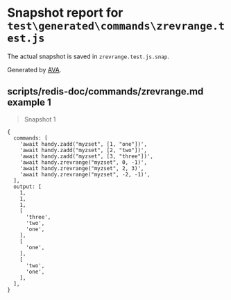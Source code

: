 # Snapshot report for `test\generated\commands\zrevrange.test.js`

The actual snapshot is saved in `zrevrange.test.js.snap`.

Generated by [AVA](https://ava.li).

## scripts/redis-doc/commands/zrevrange.md example 1

> Snapshot 1

    {
      commands: [
        'await handy.zadd("myzset", [1, "one"])',
        'await handy.zadd("myzset", [2, "two"])',
        'await handy.zadd("myzset", [3, "three"])',
        'await handy.zrevrange("myzset", 0, -1)',
        'await handy.zrevrange("myzset", 2, 3)',
        'await handy.zrevrange("myzset", -2, -1)',
      ],
      output: [
        1,
        1,
        1,
        [
          'three',
          'two',
          'one',
        ],
        [
          'one',
        ],
        [
          'two',
          'one',
        ],
      ],
    }
